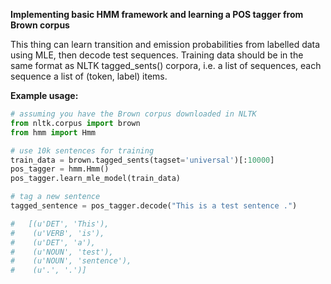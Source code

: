 **Implementing basic HMM framework and learning a POS tagger from Brown corpus**

This thing can learn transition and emission probabilities from labelled data 
using MLE, then decode test sequences. Training data should be in the same
format as NLTK tagged_sents() corpora, i.e. a list of sequences, each sequence
a list of (token, label) items.

**Example usage:**

```python
# assuming you have the Brown corpus downloaded in NLTK
from nltk.corpus import brown
from hmm import Hmm

# use 10k sentences for training
train_data = brown.tagged_sents(tagset='universal')[:10000]
pos_tagger = hmm.Hmm()
pos_tagger.learn_mle_model(train_data)

# tag a new sentence
tagged_sentence = pos_tagger.decode("This is a test sentence .")

#   [(u'DET', 'This'),
#    (u'VERB', 'is'),
#    (u'DET', 'a'),
#    (u'NOUN', 'test'),
#    (u'NOUN', 'sentence'),
#    (u'.', '.')]
```
